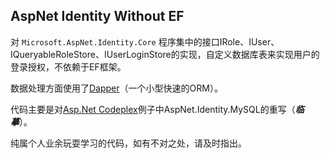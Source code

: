 ## AspNet Identity Without EF

对 `Microsoft.AspNet.Identity.Core` 程序集中的接口IRole、IUser、IQueryableRoleStore、IUserLoginStore的实现，自定义数据库表来实现用户的登录授权，不依赖于EF框架。

数据处理方面使用了[Dapper][dapper]（一个小型快速的ORM）。

代码主要是对[Asp.Net Codeplex][codeplex]例子中AspNet.Identity.MySQL的重写（***临摹***）。

纯属个人业余玩耍学习的代码，如有不对之处，请及时指出。


[dapper]:https://github.com/StackExchange/Dapper
[codeplex]:https://aspnet.codeplex.com/SourceControl/latest